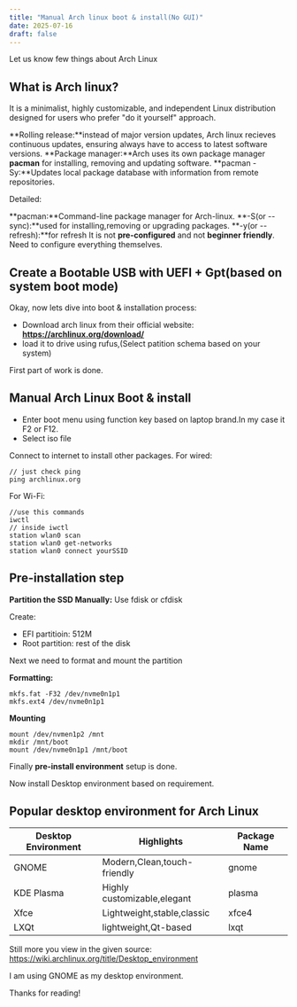 ```yaml
---
title: "Manual Arch linux boot & install(No GUI)"
date: 2025-07-16
draft: false
---
```


Let us know few things about Arch Linux

## What is Arch linux?

It is a minimalist, highly customizable, and independent Linux distribution designed for users who prefer "do it yourself" approach.

**Rolling release:**instead of major version updates, Arch linux recieves continuous updates, ensuring always have to access to latest software versions.
**Package manager:**Arch uses its own package manager **pacman** for installing, removing and updating software.
**pacman -Sy:**Updates local package database with information from remote repositories.

Detailed:

**pacman:**Command-line package manager for Arch-linux.
**-S(or --sync):**used for installing,removing or upgrading packages.
**-y(or --refresh):**for refresh
It is not **pre-configured** and not **beginner friendly**. Need to configure everything themselves.

## Create a Bootable USB with UEFI + Gpt(based on system boot mode)

Okay, now lets dive into boot & installation process:

- Download arch linux from their official website: **https://archlinux.org/download/**
- load it to drive using rufus,(Select patition schema based on your system)

First part of work is done.

## Manual Arch Linux Boot & install

- Enter boot menu using function key based on laptop brand.In my case it F2 or F12.
- Select iso file

Connect to internet to install other packages.
For wired:

```
// just check ping
ping archlinux.org
```

For Wi-Fi:

```
//use this commands
iwctl
// inside iwctl
station wlan0 scan
station wlan0 get-networks
station wlan0 connect yourSSID
```

## Pre-installation step

**Partition the SSD Manually:**
Use fdisk or cfdisk

Create:

- EFI partitioin: 512M
- Root partition: rest of the disk

Next we need to format and mount the partition

**Formatting:**

```
mkfs.fat -F32 /dev/nvme0n1p1
mkfs.ext4 /dev/nvme0n1p1
```

**Mounting**

```
mount /dev/nvmen1p2 /mnt
mkdir /mnt/boot
mount /dev/nvme0n1p1 /mnt/boot

```

Finally **pre-install environment** setup is done.

Now install Desktop environment based on requirement.

## Popular desktop environment for Arch Linux

| Desktop Environment | Highlights                  | Package Name |
| ------------------- | --------------------------- | ------------ |
| GNOME               | Modern,Clean,touch-friendly | gnome        |
| KDE Plasma          | Highly customizable,elegant | plasma       |
| Xfce                | Lightweight,stable,classic  | xfce4        |
| LXQt                | lightweight,Qt-based        | lxqt         |

Still more you view in the given source: https://wiki.archlinux.org/title/Desktop_environment

I am using GNOME as my desktop environment.

Thanks for reading!
